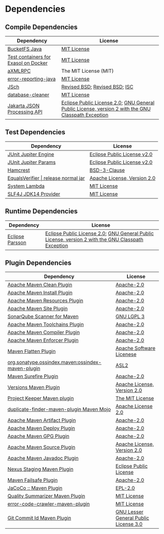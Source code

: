 <!-- @formatter:off -->
# Dependencies

## Compile Dependencies

| Dependency                                | License                                                                                                        |
| ----------------------------------------- | -------------------------------------------------------------------------------------------------------------- |
| [BucketFS Java][0]                        | [MIT License][1]                                                                                               |
| [Test containers for Exasol on Docker][2] | [MIT License][3]                                                                                               |
| [aXMLRPC][4]                              | The MIT License (MIT)                                                                                          |
| [error-reporting-java][5]                 | [MIT License][6]                                                                                               |
| [JSch][7]                                 | [Revised BSD][8]; [Revised BSD][9]; [ISC][10]                                                                  |
| [database-cleaner][11]                    | [MIT License][12]                                                                                              |
| [Jakarta JSON Processing API][13]         | [Eclipse Public License 2.0][14]; [GNU General Public License, version 2 with the GNU Classpath Exception][15] |

## Test Dependencies

| Dependency                                 | License                           |
| ------------------------------------------ | --------------------------------- |
| [JUnit Jupiter Engine][16]                 | [Eclipse Public License v2.0][17] |
| [JUnit Jupiter Params][16]                 | [Eclipse Public License v2.0][17] |
| [Hamcrest][18]                             | [BSD-3-Clause][19]                |
| [EqualsVerifier \| release normal jar][20] | [Apache License, Version 2.0][21] |
| [System Lambda][22]                        | [MIT License][23]                 |
| [SLF4J JDK14 Provider][24]                 | [MIT License][25]                 |

## Runtime Dependencies

| Dependency            | License                                                                                                        |
| --------------------- | -------------------------------------------------------------------------------------------------------------- |
| [Eclipse Parsson][26] | [Eclipse Public License 2.0][14]; [GNU General Public License, version 2 with the GNU Classpath Exception][15] |

## Plugin Dependencies

| Dependency                                              | License                                     |
| ------------------------------------------------------- | ------------------------------------------- |
| [Apache Maven Clean Plugin][27]                         | [Apache-2.0][21]                            |
| [Apache Maven Install Plugin][28]                       | [Apache-2.0][21]                            |
| [Apache Maven Resources Plugin][29]                     | [Apache-2.0][21]                            |
| [Apache Maven Site Plugin][30]                          | [Apache-2.0][21]                            |
| [SonarQube Scanner for Maven][31]                       | [GNU LGPL 3][32]                            |
| [Apache Maven Toolchains Plugin][33]                    | [Apache-2.0][21]                            |
| [Apache Maven Compiler Plugin][34]                      | [Apache-2.0][21]                            |
| [Apache Maven Enforcer Plugin][35]                      | [Apache-2.0][21]                            |
| [Maven Flatten Plugin][36]                              | [Apache Software Licenese][21]              |
| [org.sonatype.ossindex.maven:ossindex-maven-plugin][37] | [ASL2][38]                                  |
| [Maven Surefire Plugin][39]                             | [Apache-2.0][21]                            |
| [Versions Maven Plugin][40]                             | [Apache License, Version 2.0][21]           |
| [Project Keeper Maven plugin][41]                       | [The MIT License][42]                       |
| [duplicate-finder-maven-plugin Maven Mojo][43]          | [Apache License 2.0][44]                    |
| [Apache Maven Artifact Plugin][45]                      | [Apache-2.0][21]                            |
| [Apache Maven Deploy Plugin][46]                        | [Apache-2.0][21]                            |
| [Apache Maven GPG Plugin][47]                           | [Apache-2.0][21]                            |
| [Apache Maven Source Plugin][48]                        | [Apache License, Version 2.0][21]           |
| [Apache Maven Javadoc Plugin][49]                       | [Apache-2.0][21]                            |
| [Nexus Staging Maven Plugin][50]                        | [Eclipse Public License][51]                |
| [Maven Failsafe Plugin][52]                             | [Apache-2.0][21]                            |
| [JaCoCo :: Maven Plugin][53]                            | [EPL-2.0][54]                               |
| [Quality Summarizer Maven Plugin][55]                   | [MIT License][56]                           |
| [error-code-crawler-maven-plugin][57]                   | [MIT License][58]                           |
| [Git Commit Id Maven Plugin][59]                        | [GNU Lesser General Public License 3.0][60] |

[0]: https://github.com/exasol/bucketfs-java/
[1]: https://github.com/exasol/bucketfs-java/blob/main/LICENSE
[2]: https://github.com/exasol/exasol-testcontainers/
[3]: https://github.com/exasol/exasol-testcontainers/blob/main/LICENSE
[4]: https://github.com/gturri/aXMLRPC
[5]: https://github.com/exasol/error-reporting-java/
[6]: https://github.com/exasol/error-reporting-java/blob/main/LICENSE
[7]: https://github.com/mwiede/jsch
[8]: https://github.com/mwiede/jsch/blob/master/LICENSE.txt
[9]: https://github.com/mwiede/jsch/blob/master/LICENSE.JZlib.txt
[10]: https://github.com/mwiede/jsch/blob/master/LICENSE.jBCrypt.txt
[11]: https://github.com/exasol/database-cleaner/
[12]: https://github.com/exasol/database-cleaner/blob/main/LICENSE
[13]: https://github.com/eclipse-ee4j/jsonp
[14]: https://projects.eclipse.org/license/epl-2.0
[15]: https://projects.eclipse.org/license/secondary-gpl-2.0-cp
[16]: https://junit.org/junit5/
[17]: https://www.eclipse.org/legal/epl-v20.html
[18]: http://hamcrest.org/JavaHamcrest/
[19]: https://raw.githubusercontent.com/hamcrest/JavaHamcrest/master/LICENSE
[20]: https://www.jqno.nl/equalsverifier
[21]: https://www.apache.org/licenses/LICENSE-2.0.txt
[22]: https://github.com/stefanbirkner/system-lambda/
[23]: http://opensource.org/licenses/MIT
[24]: http://www.slf4j.org
[25]: http://www.opensource.org/licenses/mit-license.php
[26]: https://github.com/eclipse-ee4j/parsson
[27]: https://maven.apache.org/plugins/maven-clean-plugin/
[28]: https://maven.apache.org/plugins/maven-install-plugin/
[29]: https://maven.apache.org/plugins/maven-resources-plugin/
[30]: https://maven.apache.org/plugins/maven-site-plugin/
[31]: http://docs.sonarqube.org/display/PLUG/Plugin+Library/sonar-scanner-maven/sonar-maven-plugin
[32]: http://www.gnu.org/licenses/lgpl.txt
[33]: https://maven.apache.org/plugins/maven-toolchains-plugin/
[34]: https://maven.apache.org/plugins/maven-compiler-plugin/
[35]: https://maven.apache.org/enforcer/maven-enforcer-plugin/
[36]: https://www.mojohaus.org/flatten-maven-plugin/
[37]: https://sonatype.github.io/ossindex-maven/maven-plugin/
[38]: http://www.apache.org/licenses/LICENSE-2.0.txt
[39]: https://maven.apache.org/surefire/maven-surefire-plugin/
[40]: https://www.mojohaus.org/versions/versions-maven-plugin/
[41]: https://github.com/exasol/project-keeper/
[42]: https://github.com/exasol/project-keeper/blob/main/LICENSE
[43]: https://basepom.github.io/duplicate-finder-maven-plugin
[44]: http://www.apache.org/licenses/LICENSE-2.0.html
[45]: https://maven.apache.org/plugins/maven-artifact-plugin/
[46]: https://maven.apache.org/plugins/maven-deploy-plugin/
[47]: https://maven.apache.org/plugins/maven-gpg-plugin/
[48]: https://maven.apache.org/plugins/maven-source-plugin/
[49]: https://maven.apache.org/plugins/maven-javadoc-plugin/
[50]: http://www.sonatype.com/public-parent/nexus-maven-plugins/nexus-staging/nexus-staging-maven-plugin/
[51]: http://www.eclipse.org/legal/epl-v10.html
[52]: https://maven.apache.org/surefire/maven-failsafe-plugin/
[53]: https://www.jacoco.org/jacoco/trunk/doc/maven.html
[54]: https://www.eclipse.org/legal/epl-2.0/
[55]: https://github.com/exasol/quality-summarizer-maven-plugin/
[56]: https://github.com/exasol/quality-summarizer-maven-plugin/blob/main/LICENSE
[57]: https://github.com/exasol/error-code-crawler-maven-plugin/
[58]: https://github.com/exasol/error-code-crawler-maven-plugin/blob/main/LICENSE
[59]: https://github.com/git-commit-id/git-commit-id-maven-plugin
[60]: http://www.gnu.org/licenses/lgpl-3.0.txt
